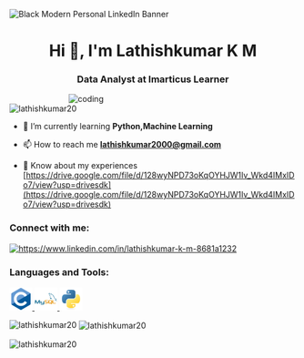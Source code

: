 ![Black Modern Personal LinkedIn Banner](https://github.com/Lathishkumar20/Lathishkumar20/assets/142078468/8011640a-3d22-4f36-a19c-8c19ea0b6c33)
 
<h1 align="center">Hi 👋, I'm Lathishkumar K M</h1>
<h3 align="center">Data Analyst at Imarticus Learner</h3>
<img align="right"alt="coding"width="400"src="https://user-images.githubusercontent.com/55389276/140866485-8fb1c876-9a8f-4d6a-98dc-08c4981eaf70.gif"

<p align="left"> <img src="https://komarev.com/ghpvc/?username=lathishkumar20&label=Profile%20views&color=0e75b6&style=flat" alt="lathishkumar20" /> </p>

- 🌱 I’m currently learning **Python,Machine Learning**

- 📫 How to reach me **lathishkumar2000@gmail.com**

- 📄 Know about my experiences [https://drive.google.com/file/d/128wyNPD73oKqOYHJW1Iv_Wkd4IMxIDo7/view?usp=drivesdk](https://drive.google.com/file/d/128wyNPD73oKqOYHJW1Iv_Wkd4IMxIDo7/view?usp=drivesdk)

<h3 align="left">Connect with me:</h3>
<p align="left">
<a href="https://linkedin.com/in/https://www.linkedin.com/in/lathishkumar-k-m-8681a1232" target="blank"><img align="center" src="https://raw.githubusercontent.com/rahuldkjain/github-profile-readme-generator/master/src/images/icons/Social/linked-in-alt.svg" alt="https://www.linkedin.com/in/lathishkumar-k-m-8681a1232" height="30" width="40" /></a>
</p>

<h3 align="left">Languages and Tools:</h3>
<p align="left"> <a href="https://www.cprogramming.com/" target="_blank" rel="noreferrer"> <img src="https://raw.githubusercontent.com/devicons/devicon/master/icons/c/c-original.svg" alt="c" width="40" height="40"/> </a> <a href="https://www.mysql.com/" target="_blank" rel="noreferrer"> <img src="https://raw.githubusercontent.com/devicons/devicon/master/icons/mysql/mysql-original-wordmark.svg" alt="mysql" width="40" height="40"/> </a> <a href="https://www.python.org" target="_blank" rel="noreferrer"> <img src="https://raw.githubusercontent.com/devicons/devicon/master/icons/python/python-original.svg" alt="python" width="40" height="40"/> </a> </p>

<p><img align="left" src="https://github-readme-stats.vercel.app/api/top-langs?username=lathishkumar20&show_icons=true&locale=en&layout=compact" alt="lathishkumar20" /></p>

<p>&nbsp;<img align="center" src="https://github-readme-stats.vercel.app/api?username=lathishkumar20&show_icons=true&locale=en" alt="lathishkumar20" /></p>

<p><img align="center" src="https://github-readme-streak-stats.herokuapp.com/?user=lathishkumar20&" alt="lathishkumar20" /></p>

